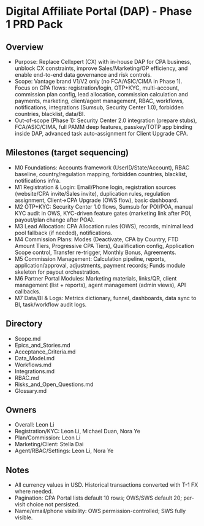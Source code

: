 # Digital Affiliate Portal (DAP) - Phase 1 PRD Pack

## Overview
- Purpose: Replace Cellxpert (CX) with in-house DAP for CPA business, unblock CX constraints, improve Sales/Marketing/OP efficiency, and enable end-to-end data governance and risk controls.
- Scope: Vantage brand V1/V2 only (no FCA/ASIC/CIMA in Phase 1). Focus on CPA flows: registration/login, OTP+KYC, multi-account, commission plan config, lead allocation, commission calculation and payments, marketing, client/agent management, RBAC, workflows, notifications, integrations (Sumsub, Security Center 1.0), forbidden countries, blacklist, data/BI.
- Out-of-scope (Phase 1): Security Center 2.0 integration (prepare stubs), FCA/ASIC/CIMA, full PAMM deep features, passkey/TOTP app binding inside DAP, advanced task auto-assignment for Client Upgrade CPA.

## Milestones (target sequencing)
- M0 Foundations: Accounts framework (UserID/State/Account), RBAC baseline, country/regulation mapping, forbidden countries, blacklist, notifications infra.
- M1 Registration & Login: Email/Phone login, registration sources (website/CPA invite/Sales invite), duplication rules, regulation assignment, Client->CPA Upgrade (OWS flow), basic dashboard.
- M2 OTP+KYC: Security Center 1.0 flows, Sumsub for POI/POA, manual KYC audit in OWS, KYC-driven feature gates (marketing link after POI, payout/plan change after POA).
- M3 Lead Allocation: CPA Allocation rules (OWS), records, minimal lead pool fallback (if needed), notifications.
- M4 Commission Plans: Modes (Deactivate, CPA by Country, FTD Amount Tiers, Progressive CPA Tiers), Qualification config, Application Scope control, Transfer re-trigger, Monthly Bonus, Agreements.
- M5 Commission Management: Calculation pipeline, reports, application/approval, adjustments, payment records; Funds module skeleton for payout orchestration.
- M6 Partner Portal Modules: Marketing materials, links/QR, client management (list + reports), agent management (admin views), API callbacks.
- M7 Data/BI & Logs: Metrics dictionary, funnel, dashboards, data sync to BI, task/workflow audit logs.

## Directory
- Scope.md
- Epics_and_Stories.md
- Acceptance_Criteria.md
- Data_Model.md
- Workflows.md
- Integrations.md
- RBAC.md
- Risks_and_Open_Questions.md
- Glossary.md

## Owners
- Overall: Leon Li
- Registration/KYC: Leon Li, Michael Duan, Nora Ye
- Plan/Commission: Leon Li
- Marketing/Client: Stella Dai
- Agent/RBAC/Settings: Leon Li, Nora Ye

## Notes
- All currency values in USD. Historical transactions converted with T-1 FX where needed.
- Pagination: CPA Portal lists default 10 rows; OWS/SWS default 20; per-visit choice not persisted.
- Name/email/phone visibility: OWS permission-controlled; SWS fully visible.